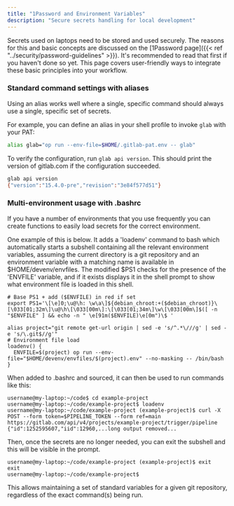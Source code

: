 ```yaml
---
title: "1Password and Environment Variables"
description: "Secure secrets handling for local development"
---
```


Secrets used on laptops need to be stored and used securely. The reasons for
this and basic concepts are discussed
on the [1Password page]({{< ref "../security/password-guidelines" >}}).
It's recommended to read that first if you haven't done so yet.
This page covers user-friendly ways to integrate these basic principles into your workflow.

### Standard command settings with aliases

Using an alias works well where a single, specific command should always use a
single, specific set of secrets.

For example, you can define an alias in your shell profile to invoke `glab` with your PAT:

```sh
alias glab="op run --env-file=$HOME/.gitlab-pat.env -- glab"
```

To verify the configuration, run `glab api version`. This should print
the version of gitlab.com if the configuration succeeded.

```sh
glab api version
{"version":"15.4.0-pre","revision":"3e84f577d51"}
```

### Multi-environment usage with .bashrc

If you have a number of environments that you use frequently you can create functions to easily load secrets for the correct environment.

One example of this is below. It adds a 'loadenv' command to bash which automatically starts a subshell containing all the relevant environment variables,
assuming the current directory is a git repository and an environment variable with a matching name is available in $HOME/devenv/envfiles.
The modified $PS1 checks for the presence of the 'ENVFILE' variable, and if it exists displays it in the shell prompt to show what environment file is loaded in this shell.

```shell
# Base PS1 + add ($ENVFILE) in red if set
export PS1='\[\e]0;\u@\h: \w\a\]${debian_chroot:+($debian_chroot)}\[\033[01;32m\]\u@\h\[\033[00m\]:\[\033[01;34m\]\w\[\033[00m\]$([ -n "$ENVFILE" ] && echo -n " \e[91m($ENVFILE)\e[0m")\$ '

alias project="git remote get-url origin | sed -e 's/^.*\///g' | sed -e 's/\.git$//g'"
# Environment file load
loadenv() {
  ENVFILE=$(project) op run --env-file="$HOME/devenv/envfiles/$(project).env" --no-masking -- /bin/bash
}
```

When added to .bashrc and sourced, it can then be used to run commands like this:

```shell
username@my-laptop:~/code$ cd example-project
username@my-laptop:~/code/example-project$ loadenv
username@my-laptop:~/code/example-project (example-project)$ curl -X POST --form token=$PIPELINE_TOKEN --form ref=main https://gitlab.com/api/v4/projects/example-project/trigger/pipeline
{"id":1252595607,"iid":12960,...long output removed...
```

Then, once the secrets are no longer needed, you can exit the subshell and this
will be visible in the prompt.

```shell
username@my-laptop:~/code/example-project (example-project)$ exit
exit
username@my-laptop:~/code/example-project$
```

This allows maintaining a set of standard variables for a given git repository, regardless of the exact command(s) being run.
